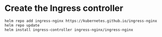 # Create the Ingress controller

```bash
helm repo add ingress-nginx https://kubernetes.github.io/ingress-nginx
helm repo update
helm install ingress-controller ingress-nginx/ingress-nginx
```

